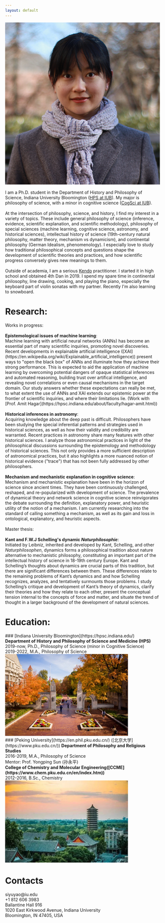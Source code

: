 ```yaml
---
layout: default
---
```


<img src="https://github.com/SiyuYaoGY/SiyuYaoGY.github.io/blob/main/Siyuyao.JPG?raw=true">

I am a Ph.D. student in the Department of History and Philosophy of Science, Indiana University Bloomington ([HPS at IUB](https://hpsc.indiana.edu/)). My major is philosophy of science, with a minor in cognitive science ([CogSci at IUB](https://cogs.indiana.edu/)).
<br>
<br>
At the intersection of philosophy, science, and history, I find my interest in a variety of topics. These include general philosophy of science (inference, evidence, scientific explanation, and scientific methodology), philosophy of special sciences (machine learning, cognitive science, astronomy, and historical sciences), intellectual history of science (19th-century natural philosophy, matter theory, mechanism vs dynamicism), and continental philosophy (German Idealism, phenomenology). I especially love to study how traditional philosophical concepts and questions shape the development of scientific theories and practices, and how scientific progress conversely gives new meanings to them. 
<br>
<br>
Outside of academia, I am a serious [Kendo](https://en.wikipedia.org/wiki/Kendo) practitioner. I started it in high school and obtained 4th Dan in 2019. I spend my spare time in continental philosophy, line drawing, cooking, and playing the piano, especially the keyboard part of violin sonatas with my partner. Recently I'm also learning to snowboard.

<h1 id="Research">Research:</h1>
Works in progress:
<br>
<br>
<strong>Epistemological issues of machine learning</strong>:
<br>
Machine learning with artificial neural networks (ANNs) has become an essential part of many scientific inquiries, promoting novel discoveries. Recent developments in explainable artificial intelligence ([XAI](https://en.wikipedia.org/wiki/Explainable_artificial_intelligence)) present ways to "open the black box" of ANNs and illuminate how they achieve their strong performance. This is expected to aid the application of machine learning by overcoming potential dangers of opaque statistical inferences and automated reasoning, building trust over artifical intelligence, and revealing novel correlations or even causal mechanisms in the target domain. Our study answers whether these expectations can really be met, to what extent the use of ANNs and XAI extends our epistemic power at the frontier of scientific inquiries, and where their limitations lie. (Work with [Prof. Amit Hagar](https://hpsc.indiana.edu/about/faculty/hagar-amit.html))
<br>
<br>
<strong>Historical inferences in astronomy</strong>: 
<br>
Acquiring knowledge about the deep past is difficult. Philosophers have been studying the special inferential patterns and strategies used in historical sciences, as well as how their validity and credibility are warranted. Recent practices in astronomy share many features with other historical sciences. I analyze those astronomical practices in light of the philosophical discussions surrounding the epistemology and methodology of historical sciences. This not only provides a more sufficient description of astronomical practices, but it also highlights a more nuanced notion of historical evidence ("trace") that has not been fully addressed by other philosophers.
<br>
<br>
<strong>Mechanism and mechanistic explanation in cognitive science</strong>: 
<br>
Mechanism and mechanistic explanation have been in the horizon of science since ancient times. They have been continuously challenged, reshaped, and re-popularized with development of science. The prevalence of dynamical theory and network science in cognitive science reinvigorates the debate surrounding the definition, explanatory power, and heuristic utility of the notion of a mechanism. I am currently researching into the standard of calling something a mechanism, as well as its gain and loss in ontological, explanatory, and heuristic aspects.
<br>
<br>
Master thesis:
<br>
<br>
<strong>Kant and F.W.J Schelling's dynamic <i>Naturphilosophie</i></strong>: 
<br>
Initiated by Leibniz, inherited and developed by Kant, Schelling, and other <i>Naturphilosophen</i>, dynamics forms a philosophical tradition about nature alternative to mechanistic philosophy, constituting an important part of the intellectual history of science in 18-19th century Europe. Kant and Schelling’s thoughts about dynamics are crucial parts of this tradition, but there are significant differences between them. These differences relate to the remaining problems of Kant’s dynamics and and how Schelling recognizes, analyzes, and tentatively surmounts those problems. I study Schelling’s critique and development of Kant’s theory of dynamics, clarify their theories and how they relate to each other, present the conceptual tension internal to the concepts of force and matter, and situate the trend of thought in a larger background of the development of natural sciences.

<h1 id="Education">Education:</h1>
### [Indiana University Bloomington](https://hpsc.indiana.edu/)
<strong>Department of History and Philosophy of Science and Medicine (HPS)</strong>
<br>
2019-now, Ph.D., Philosophy of Science (minor in Cognitive Science)
<br>
2019-2022, M.A., Philosophy of Science
<img src="https://github.com/SiyuYaoGY/SiyuYaoGY.github.io/blob/main/IUB.jpg?raw=true" width="400">
<br>
### [Peking University](https://en.phil.pku.edu.cn/) ([北京大学](https://www.pku.edu.cn/))
<strong>Department of Philosophy and Religious Studies</strong>
<br>
2016-2019, M.A., Philosophy of Science
<br>
Mentor: Prof. Yongping Sun (孙永平)
<br>
<strong>College of Chemistry and Molecular Engineering([CCME](https://www.chem.pku.edu.cn/en/index.htm))</strong>
<br>
2012-2016, B.Sc., Chemistry
<br>
<img src="https://github.com/SiyuYaoGY/SiyuYaoGY.github.io/blob/main/PKU.jpg?raw=true" width="400">

<h1 id="Contacts">Contacts</h1>
siyuyao@iu.edu
<br>
+1 812 606 3983
<br>
Ballantine Hall 916
<br>
1020 East Kirkwood Avenue, Indiana University
<br>
Bloomington, IN 47405, USA
